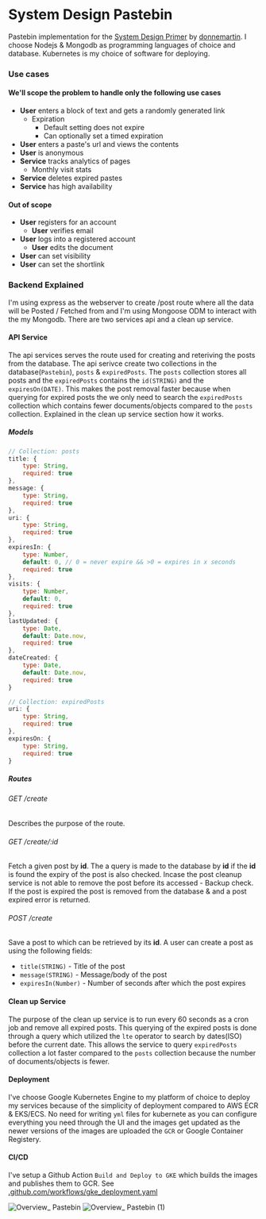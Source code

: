 # System Design Pastebin

Pastebin implementation for the [System Design Primer](https://github.com/donnemartin/system-design-primer/tree/master/solutions/system_design/pastebin) by [donnemartin](https://github.com/donnemartin). I choose Nodejs & Mongodb as programming languages of choice and database. Kubernetes is my choice of software for deploying.

### Use cases
#### We'll scope the problem to handle only the following use cases  
* **User** enters a block of text and gets a randomly generated link
    * Expiration
        * Default setting does not expire
        * Can optionally set a timed expiration
* **User** enters a paste's url and views the contents
* **User** is anonymous
* **Service** tracks analytics of pages
    * Monthly visit stats
* **Service** deletes expired pastes
* **Service** has high availability

#### Out of scope  
* **User** registers for an account
    * **User** verifies email
* **User** logs into a registered account
    * **User** edits the document
* **User** can set visibility
* **User** can set the shortlink

### Backend Explained  
I'm using express as the webserver to create /post route where all the data will be Posted / Fetched from and I'm using Mongoose ODM to interact with the my Mongodb. There are two services api and a clean up service.

#### API Service
The api services serves the route used for creating and reteriving the posts from the database. The api serivce create two collections in the database(`Pastebin`), `posts` & `expiredPosts`. The `posts` collection stores all posts and the `expiredPosts` contains the `id(STRING)` and the `expiresOn(DATE)`. This makes the post removal faster because when querying for expired posts the we only need to search the `expiredPosts` collection which contains fewer documents/objects compared to the `posts` collection. Explained in the clean up service section how it works. 

##### Models
```Javascript
// Collection: posts
title: {
    type: String,
    required: true
},
message: {
    type: String,
    required: true
},
uri: {
    type: String,
    required: true
},
expiresIn: {
    type: Number,
    default: 0, // 0 = never expire && >0 = expires in x seconds
    required: true
},
visits: {
    type: Number,
    default: 0,
    required: true
},
lastUpdated: {
    type: Date,
    default: Date.now,
    required: true
},
dateCreated: {
    type: Date,
    default: Date.now,
    required: true
}
```

```Javascript
// Collection: expiredPosts
uri: {
    type: String,
    required: true
},
expiresOn: {
    type: String,
    required: true
}
```

##### Routes
###### GET /create
Describes the purpose of the route.  

###### GET /create/:id
Fetch a given post by **id**. The a query is made to the database by **id** if the **id** is found the expiry of the post is also checked. Incase the post cleanup service is not able to remove the post before its accessed - Backup check. If the post is expired the post is removed from the database & and a post expired error is returned.

###### POST /create
Save a post to which can be retrieved by its **id**. A user can create a post as using the following fields:
- `title(STRING)` - Title of the post
- `message(STRING)` - Message/body of the post
- `expiresIn(Number)` - Number of seconds after which the post expires

#### Clean up Service
The purpose of the clean up service is to run every 60 seconds as a cron job and remove all expired posts. This querying of the expired posts is done through a query which utilized the `lte` operator to search by dates(ISO) before the current date. This allows the service to query `expiredPosts` collection a lot faster compared to the `posts` collection because the number of documents/objects is fewer. 

#### Deployment
I've choose Google Kubernetes Engine to my platform of choice to deploy my services because of the simplicity of deployment compared to AWS ECR & EKS/ECS. No need for writing `yml` files for kubernete as you can configure everything you need through the UI and the images get updated as the newer versions of the images are uploaded the `GCR` or Google Container Registery. 

#### CI/CD
I've setup a Github Action `Build and Deploy to GKE` which builds the images and publishes them to GCR. See [.github.com/workflows/gke_deployment.yaml](https://github.com/M-Faheem-Khan/System-Design-Pastebin/blob/main/.github/workflows/gke_deployment.yaml)

![Overview_ Pastebin](https://user-images.githubusercontent.com/17150767/184065447-ec690ba6-7a39-4b80-b725-8204694cc4d6.jpg)
![Overview_ Pastebin (1)](https://user-images.githubusercontent.com/17150767/184071641-8206e507-a053-4c37-b72e-5adbf662c64d.jpg)
